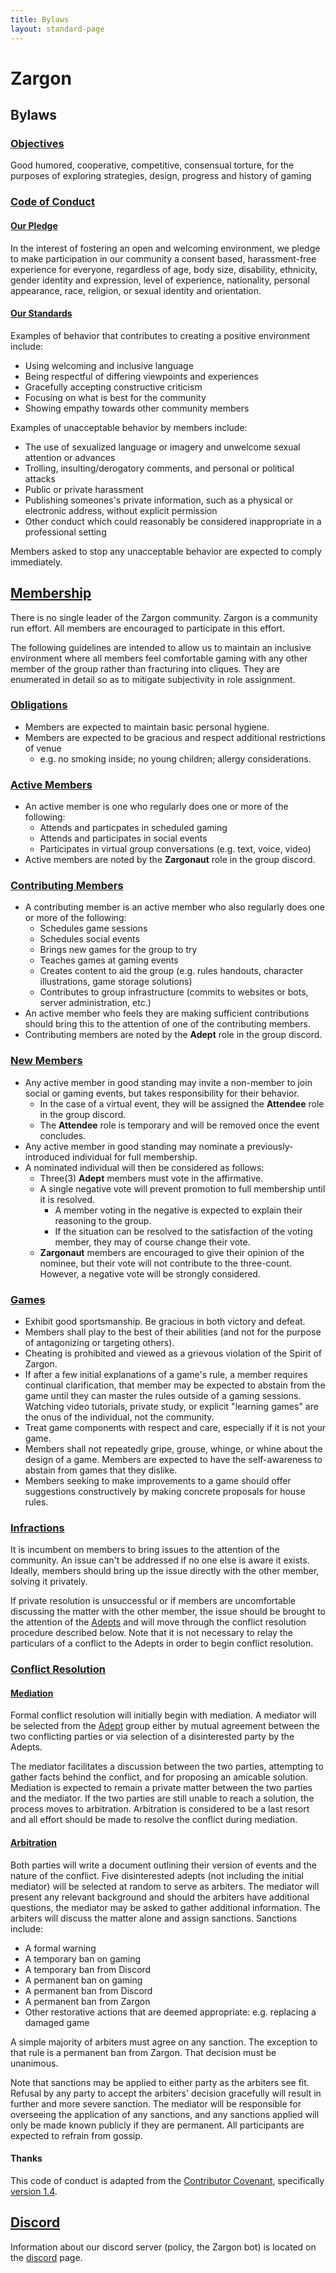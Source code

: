 ```yaml
---
title: Bylaws
layout: standard-page
---
```

# Zargon

## Bylaws

### [Objectives](#objectives)
Good humored, cooperative, competitive, consensual torture, for the purposes of
exploring strategies, design, progress and history of gaming

### [Code of Conduct](#code-of-conduct)

#### [Our Pledge](#our-pledge)
In the interest of fostering an open and welcoming environment, we pledge to
make participation in our community a consent based, harassment-free
experience for everyone, regardless of age, body size, disability, ethnicity,
gender identity and expression, level of experience, nationality, personal
appearance, race, religion, or sexual identity and orientation.

#### [Our Standards](#our-standards)
Examples of behavior that contributes to creating a positive environment
include:

* Using welcoming and inclusive language
* Being respectful of differing viewpoints and experiences
* Gracefully accepting constructive criticism
* Focusing on what is best for the community
* Showing empathy towards other community members

Examples of unacceptable behavior by members include:

* The use of sexualized language or imagery and unwelcome sexual attention or
  advances
* Trolling, insulting/derogatory comments, and personal or political attacks
* Public or private harassment
* Publishing someones's private information, such as a physical or electronic
  address, without explicit permission
* Other conduct which could reasonably be considered inappropriate in a
  professional setting

Members asked to stop any unacceptable behavior are expected to comply
immediately.

## [Membership](#membership)
There is no single leader of the Zargon community. Zargon is a community run
effort. All members are encouraged to participate in this effort.

The following guidelines are intended to allow us to maintain an inclusive
environment where all members feel comfortable gaming with any other member of
the group rather than fracturing into cliques. They are enumerated in detail so
as to mitigate subjectivity in role assignment.

### [Obligations](#obligations)
* Members are expected to maintain basic personal hygiene.
* Members are expected to be gracious and respect additional restrictions of
  venue
    - e.g. no smoking inside; no young children; allergy considerations.

### [Active Members](#active-members)
* An active member is one who regularly does one or more of the following:
  - Attends and particpates in scheduled gaming
  - Attends and participates in social events
  - Participates in virtual group conversations (e.g. text, voice, video)
* Active members are noted by the **Zargonaut** role in the group discord.

### [Contributing Members](#contributing-members)
* A contributing member is an active member who also regularly does one or more
 of the following:
  - Schedules game sessions
  - Schedules social events
  - Brings new games for the group to try
  - Teaches games at gaming events
  - Creates content to aid the group (e.g. rules handouts, character
    illustrations, game storage solutions)
  - Contributes to group infrastructure (commits to websites or bots, server
    administration, etc.)
* An active member who feels they are making sufficient contributions should
  bring this to the attention of one of the contributing members.
* Contributing members are noted by the **Adept** role in the group discord.

### [New Members](#new-members)
* Any active member in good standing may invite a non-member to join social
  or gaming events, but takes responsibility for their behavior.
  - In the case of a virtual event, they will be assigned the **Attendee** role
    in the group discord.
  - The **Attendee** role is temporary and will be removed once the event
    concludes.
* Any active member in good standing may nominate a previously-introduced
  individual for full membership.
* A nominated individual will then be considered as follows:
  - Three(3) **Adept** members must vote in the affirmative.
  - A single negative vote will prevent promotion to full membership until it is
    resolved.
    - A member voting in the negative is expected to explain their reasoning to
      the group.
    - If the situation can be resolved to the satisfaction of the voting member,
      they may of course change their vote.
  - **Zargonaut** members are encouraged to give their opinion of the nominee,
    but their vote will not contribute to the three-count. However, a negative
    vote will be strongly considered.

### [Games](#games)
* Exhibit good sportsmanship. Be gracious in both victory and defeat.
* Members shall play to the best of their abilities (and not for the purpose of
  antagonizing or targeting others).
* Cheating is prohibited and viewed as a grievous violation of the Spirit of
  Zargon.
* If after a few initial explanations of a game's rule, a member requires
  continual clarification, that member may be expected to abstain from the game
  until they can master the rules outside of a gaming sessions. Watching video
  tutorials, private study, or explicit "learning games" are the onus of the
  individual, not the community.
* Treat game components with respect and care, especially if it is not your
  game.
* Members shall not repeatedly gripe, grouse, whinge, or whine about the design
  of a game. Members are expected to have the self-awareness to abstain from
  games that they dislike.
* Members seeking to make improvements to a game should offer suggestions
  constructively by making concrete proposals for house rules.

### [Infractions](#infractions)
It is incumbent on members to bring issues to the attention of the community.
An issue can't be addressed if no one else is aware it exists. Ideally, members
should bring up the issue directly with the other member, solving it privately.

If private resolution is unsuccessful or if members are uncomfortable discussing
the matter with the other member, the issue should be brought to the attention
of the [Adepts](#contributing-members) and will move through the conflict
resolution procedure described below.  Note that it is not necessary to relay
the particulars of a conflict to the Adepts in order to begin conflict
resolution.

### [Conflict Resolution](#conflict-resolution)

#### [Mediation](#mediation)
Formal conflict resolution will initially begin with mediation.  A mediator will
be selected from the [Adept](#contributing-members) group either by mutual
agreement between the two conflicting parties or via selection of a
disinterested party by the Adepts.

The mediator facilitates a discussion between the two parties, attempting to
gather facts behind the conflict, and for proposing an amicable solution.
Mediation is expected to remain a private matter between the two parties and the
mediator.  If the two parties are still unable to reach a solution, the process
moves to arbitration.  Arbitration is considered to be a last resort and all
effort should be made to resolve the conflict during mediation.

#### [Arbitration](#arbitration)
Both parties will write a document outlining their version of events and the
nature of the conflict.  Five disinterested adepts (not including the initial
mediator) will be selected at random to serve as arbiters.  The mediator will
present any relevant background and should the arbiters have additional
questions, the mediator may be asked to gather additional information.  The
arbiters will discuss the matter alone and assign sanctions.  Sanctions include:

  * A formal warning
  * A temporary ban on gaming
  * A temporary ban from Discord
  * A permanent ban on gaming
  * A permanent ban from Discord
  * A permanent ban from Zargon
  * Other restorative actions that are deemed appropriate: e.g. replacing a
    damaged game

A simple majority of arbiters must agree on any sanction.  The exception to that
rule is a permanent ban from Zargon.  That decision must be unanimous.

Note that sanctions may be applied to either party as the arbiters see fit.
Refusal by any party to accept the arbiters' decision gracefully will result in
further and more severe sanction.  The mediator will be responsible for
overseeing the application of any sanctions, and any sanctions applied will only
be made known publicly if they are permanent.  All participants are expected to
refrain from gossip.

#### Thanks
This code of conduct is adapted from the [Contributor
Covenant](http://contributor-covenant.org/), specifically [version
1.4](http://contributor-covenant.org/version/1/4).

## [Discord](#discord)

Information about our discord server (policy, the Zargon bot) is
located on the [discord](discord.html) page.
